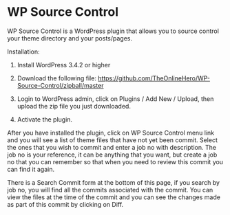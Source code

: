 WP Source Control
==========

WP Source Control is a WordPress plugin that allows you to source control your theme directory and your posts/pages.

Installation:

1) Install WordPress 3.4.2 or higher

2) Download the following file:
https://github.com/TheOnlineHero/WP-Source-Control/zipball/master

3) Login to WordPress admin, click on Plugins / Add New / Upload, then upload the zip file you just downloaded.

4) Activate the plugin.




After you have installed the plugin, click on WP Source Control menu link and you will see a list of theme files that have not yet been commit. Select the ones that you wish to commit and enter a job no with description. The job no is your reference, it can be anything that you want, but create a job no that you can remember so that when you need to review this commit you can find it again.



There is a Search Commit form at the bottom of this page, if you search by job no, you will find all the commits associated with the commit. You can view the files at the time of the commit and you can see the changes made as part of this commit by clicking on Diff.


